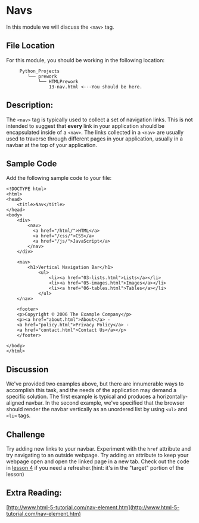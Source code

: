 # Navs

In this module we will discuss the `<nav>` tag.

## File Location <a id="file-location"></a>

For this module, you should be working in the following location:

```text
     Python_Projects
        └── prework
            └── HTMLPrework
                13-nav.html <---You should be here.
```

## Description: <a id="description"></a>

The `<nav>` tag is typically used to collect a set of navigation links. This is not intended to suggest that **every** link in your application should be encapsulated inside of a `<nav>`. The links collected in a `<nav>` are usually used to traverse through different pages in your application, usually in a navbar at the top of your application.

## Sample Code <a id="sample-code"></a>

Add the following sample code to your file:

```text
<!DOCTYPE html>
<html>
<head>
    <title>Nav</title>
</head>
<body>
    <div>
        <nav>
          <a href="/html/">HTML</a>
          <a href="/css/">CSS</a>
          <a href="/js/">JavaScript</a>
        </nav>
    </div>
​
    <nav>
        <h1>Vertical Navigation Bar</h1>
            <ul>
                <li><a href="03-lists.html">Lists</a></li>
                <li><a href="05-images.html">Images</a></li>
                <li><a href="06-tables.html">Tables</a></li>
            </ul>
    </nav>
​
    <footer>
    <p>Copyright © 2006 The Example Company</p>
    <p><a href="about.html">About</a> -
    <a href="policy.html">Privacy Policy</a> -
    <a href="contact.html">Contact Us</a></p>
    </footer>
​
</body>
</html>
```

## Discussion <a id="discussion"></a>

We've provided two examples above, but there are innumerable ways to accomplish this task, and the needs of the application may demand a specific solution. The first example is typical and produces a horizontally-aligned navbar. In the second example, we've specified that the browser should render the navbar vertically as an unordered list by using `<ul>` and `<li>` tags.

## Challenge <a id="challenge"></a>

Try adding new links to your navbar. Experiment with the `href` attribute and try navigating to an outside webpage. Try adding an attribute to keep your webpage open and open the linked page in a new tab. Check out the code in [lesson 4](https://eleven-fifty-academy.gitbook.io/dotnet-100-prework-gitbook/part-1-html-fundamentals/links) if you need a refresher.\(hint: it's in the "target" portion of the lesson\)

## Extra Reading: <a id="extra-reading"></a>

​[http://www.html-5-tutorial.com/nav-element.htm](http://www.html-5-tutorial.com/nav-element.htm)​

